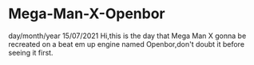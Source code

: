 # Mega-Man-X-Openbor

day/month/year
15/07/2021
Hi,this is the day that Mega Man X gonna be recreated on a beat em up engine named Openbor,don't doubt it before seeing it first.
